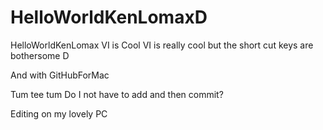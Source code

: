 # HelloWorldKenLomaxD
HelloWorldKenLomax
VI is Cool
VI is really cool but the short cut keys are bothersome
D


And with GitHubForMac

Tum tee tum
Do I not have to add and then commit?


Editing on my lovely PC